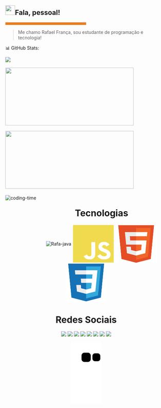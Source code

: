 ## <h2><img height="30px" width="30px" src="https://camo.githubusercontent.com/e8e7b06ecf583bc040eb60e44eb5b8e0ecc5421320a92929ce21522dbc34c891/68747470733a2f2f6d656469612e67697068792e636f6d2f6d656469612f6876524a434c467a6361737252346961377a2f67697068792e676966"></img>Fala, pessoal!</h2><hr style='background-color:#e67e22;border-width:0;color:#000000;height:8px;line-height:0;text-align:left;width:50%;'/> <blockquote>Me chamo Rafael França, sou estudante de programação e tecnologia! </blockquote> 


<div > 📊 GitHub Stats:
       
       

![](https://github-readme-streak-stats.herokuapp.com/?user=Rafasfrancah&theme=algolia&hide_border=false)<br/>

       
  <img width="400px" height="180em" src="https://github-readme-stats.vercel.app/api?username=Rafasfrancah&show_icons=true&theme=algolia&include_all_commits=true&count_private=true"/><br/>
       
  <img width="400px" height="180em"  src="https://github-readme-stats.vercel.app/api/top-langs/?username=Rafasfrancah&layout=compact&langs_count=16&theme=algolia"/>

   
</div>


<div  align="center"> 
  <div style="display: inline_block"><br>
    <img align="left" height="100" alt="coding-time" src="code.gif">
    <h1 align="center"> Tecnologias </h1>
  <img align="center" alt="Rafa-java" height="120" width="130" img src="https://cdn.jsdelivr.net/gh/devicons/devicon/icons/java/java-original-wordmark.svg"/>
  <img align="center" alt="Rafa-Js" height="120" width="130" src="https://raw.githubusercontent.com/devicons/devicon/master/icons/javascript/javascript-plain.svg">
  <img align="center" alt="Rafa-HTML" height="120" width="130" src="https://raw.githubusercontent.com/devicons/devicon/master/icons/html5/html5-original.svg">
  <img align="center" alt="Rafa-CSS" height="120" width="130" src="https://raw.githubusercontent.com/devicons/devicon/master/icons/css3/css3-original.svg">
         
          
                      
</div>
 

<div> 
 
 <h1 align="center">Redes Sociais </h1>
  <a href="https://instagram.com/rafasfrancah" target="_blank"><img src="https://img.shields.io/badge/-Instagram-%23E4405F?style=for-the-badge&logo=instagram&logoColor=white" target="_blank"></a>
 	  <a href = "mailto:rafasfrancah@gmail.com"><img src="https://img.shields.io/badge/-Gmail-%23333?style=for-the-badge&logo=gmail&logoColor=white" target="_blank"></a>
  <a href="https://www.linkedin.com/in/rafael-frança-480006246" target="_blank"><img src="https://img.shields.io/badge/-LinkedIn-%230077B5?style=for-the-badge&logo=linkedin&logoColor=white" target="_blank"></a> 
   <a href="https://twitter.com/rafasfrancah" target="_blank"><img src="https://img.shields.io/badge/Twitter-1DA1F2?style=for-the-badge&logo=twitter&logoColor=white" target="_blank"></a> 
    <a href="https://api.whatsapp.com/send?phone=5585996422997" target="_blank"><img src="https://img.shields.io/badge/WhatsApp-25D366?style=for-the-badge&logo=whatsapp&logoColor=white" target="_blank"></a> 
  <a href="https://youtube.com/channel/UCPqt-5lbfh1ORv2SjIk1AkA" target="_blank"><img src="https://img.shields.io/badge/YouTube-FF0000?style=for-the-badge&logo=youtube&logoColor=white" target="_blank"></a>
  <a href="https://telegram.org/@Rafasfrancah" target="_blank"><img src="https://img.shields.io/badge/Telegram-2CA5E0?style=for-the-badge&logo=telegram&logoColor=white" target="_blank"></a>
   <a href="https://discord.com/channels/@me/<5585996422997>" target="_blank"><img src="https://img.shields.io/badge/Discord-7289DA?style=for-the-badge&logo=discord&logoColor=white" target="_blank"></a>
  
</div>
  
![snake gif](https://github.com/Rafasfrancah/Rafasfrancah/blob/output/github-contribution-grid-snake.svg)
